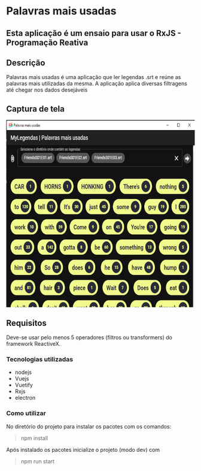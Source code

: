# Palavras mais usadas

## Esta aplicação é um ensaio para usar o RxJS - Programação Reativa

## Descrição

Palavras mais usadas é uma aplicação que ler legendas .srt e reúne as palavras mais utilizadas da mesma. 
A aplicação aplica diversas filtragens até chegar nos dados desejáveis

## Captura de tela

<p align="center">
    <img align="center" alt="observables" src="assets/print.png" width="600" height="500" />
</p>

## Requisitos 

Deve-se usar pelo menos 5 operadores (filtros ou transformers) do framework ReactiveX.


### Tecnologias utilizadas

* nodejs
* Vuejs
* Vuetify
* Rxjs
* electron


### Como utilizar

No diretório do projeto para instalar os pacotes com os comandos:

> npm install

Após instalado os pacotes inicialize o projeto (modo dev) com

> npm run start